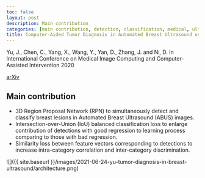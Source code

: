 ```yaml
---
toc: false
layout: post
description: Main contribution
categories: [main contribution, detection, classification, medical, ultrasound, miccai]
title: Computer-Aided Tumor Diagnosis in Automated Breast Ultrasound using 3D Detection Network
---
```


Yu, J., Chen, C., Yang, X., Wang, Y., Yan, D., Zhang, J. and Ni, D. 
In International Conference on Medical Image Computing and Computer-Assisted Intervention 2020

[arXiv](https://arxiv.org/abs/2007.16133)

## Main contribution 
- 3D Region Proposal Network (RPN) to simultaneously detect and classify breast lesions in Automated Breast Ultrasound (ABUS) images.
- Intersection-over-Union (IoU) balanced classification loss to enlarge contribution of detections with good regression to learning process comparing to those with bad regression.
- Similarity loss between feature vectors corresponding to detections to increase intra-category correlation and inter-category discrimination.

![]({{ site.baseurl }}/images/2021-06-24-yu-tumor-diagnosis-in-breast-ultrasound/architecture.png)
